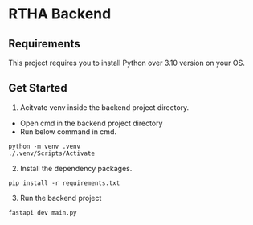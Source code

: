 # RTHA Backend

## Requirements
  This project requires you to install Python over 3.10 version on your OS.

## Get Started
1. Acitvate venv inside the backend project directory.
 - Open cmd in the backend project directory 
 - Run below command in cmd.
  ```
  python -m venv .venv
  ./.venv/Scripts/Activate
  ```

2. Install the dependency packages.
  ```
  pip install -r requirements.txt
  ```
  
3. Run the backend project
  ```
  fastapi dev main.py
  ```